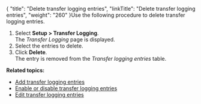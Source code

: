 {
    "title": "Delete transfer logging entries",
    "linkTitle": "Delete transfer logging entries",
    "weight": "260"
}Use the following procedure to delete transfer logging entries.

1.  Select **Setup > Transfer Logging**.  
    The *Transfer Logging* page is displayed.
2.  Select the entries to delete.
3.  Click **Delete**.  
    The entry is removed from the *Transfer logging entries* table.

**Related topics:**

-   <a href="../t_st_add_transfer_logging_entries" class="MCXref xref">Add transfer logging entries</a>
-   <a href="../t_st_enable_disable_transfer_logging_entries" class="MCXref xref">Enable or disable transfer logging entries</a>
-   <a href="../t_st_edit_transfer_logging_entries" class="MCXref xref">Edit transfer logging entries</a>
